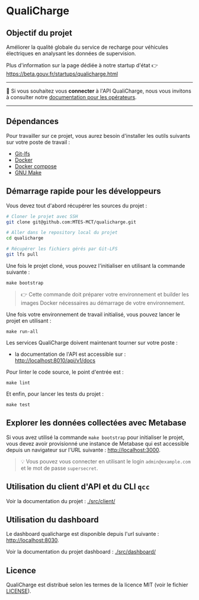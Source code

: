 # QualiCharge

## Objectif du projet

Améliorer la qualité globale du service de recharge pour véhicules électriques
en analysant les données de supervision.

Plus d'information sur la page dédiée à notre startup d'état 👉
https://beta.gouv.fr/startups/qualicharge.html

---

:loudspeaker: Si vous souhaitez vous **connecter** à l'API QualiCharge, nous
vous invitons à consulter notre
[documentation pour les opérateurs](https://fabrique-numerique.gitbook.io/qualicharge/).

---

## Dépendances

Pour travailler sur ce projet, vous aurez besoin d'installer les outils suivants
sur votre poste de travail :

- [Git-lfs](https://git-lfs.com)
- [Docker](https://www.docker.com)
- [Docker compose](https://docs.docker.com/compose/)
- [GNU Make](https://www.gnu.org/software/make/manual/make.html)

## Démarrage rapide pour les développeurs

Vous devez tout d'abord récupérer les sources du projet :

```sh
# Cloner le projet avec SSH
git clone git@github.com:MTES-MCT/qualicharge.git

# Aller dans le repository local du projet
cd qualicharge

# Récupérer les fichiers gérés par Git-LFS
git lfs pull
```

Une fois le projet cloné, vous pouvez l'initialiser en utilisant la commande
suivante :

```
make bootstrap
```

> 👉 Cette commande doit préparer votre environnement et builder les images
> Docker nécessaires au démarrage de votre environnement.

Une fois votre environnement de travail initialisé, vous pouvez lancer le projet
en utilisant :

```
make run-all
```

Les services QualiCharge doivent maintenant tourner sur votre poste :

- la documentation de l'API est accessible sur :
  [http://localhost:8010/api/v1/docs](http://localhost:8010/api/v1/docs)

Pour linter le code source, le point d'entrée est :

```
make lint
```

Et enfin, pour lancer les tests du projet :

```
make test
```

## Explorer les données collectées avec Metabase

Si vous avez utilisé la commande `make bootstrap` pour initialiser le projet,
vous devez avoir provisionné une instance de Metabase qui est accessible depuis
un navigateur sur l'URL suivante :
[http://localhost:3000](http://localhost:3000).

> :bulb: Vous pouvez vous connecter en utilisant le login `admin@example.com` et
> le mot de passe `supersecret`.

## Utilisation du client d'API et du CLI `qcc`

Voir la documentation du projet : [./src/client/](./src/client/)

## Utilisation du dashboard

Le dashboard qualicharge est disponible depuis l'url suivante :
[http://localhost:8030](http://localhost:8030).

Voir la documentation du projet dashboard : [./src/dashboard/](./src/dashboard/)

## Licence

QualiCharge est distribué selon les termes de la licence MIT (voir le fichier
[LICENSE](./LICENSE)).
